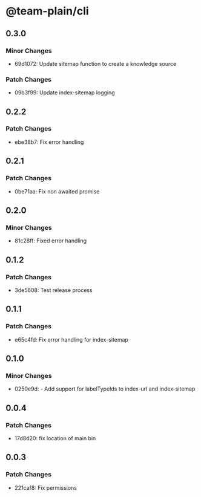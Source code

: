 # @team-plain/cli

## 0.3.0

### Minor Changes

- 69d1072: Update sitemap function to create a knowledge source

### Patch Changes

- 09b3f99: Update index-sitemap logging

## 0.2.2

### Patch Changes

- ebe38b7: Fix error handling

## 0.2.1

### Patch Changes

- 0be71aa: Fix non awaited promise

## 0.2.0

### Minor Changes

- 81c28ff: Fixed error handling

## 0.1.2

### Patch Changes

- 3de5608: Test release process

## 0.1.1

### Patch Changes

- e65c4fd: Fix error handling for index-sitemap

## 0.1.0

### Minor Changes

- 0250e9d: - Add support for labelTypeIds to index-url and index-sitemap

## 0.0.4

### Patch Changes

- 17d8d20: fix location of main bin

## 0.0.3

### Patch Changes

- 221caf8: Fix permissions
